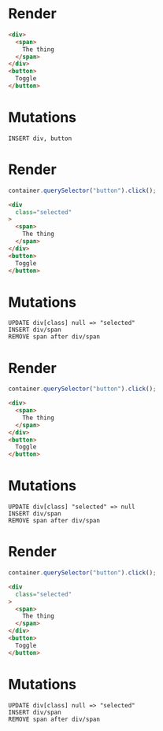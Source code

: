 # Render
```html
<div>
  <span>
    The thing
  </span>
</div>
<button>
  Toggle
</button>
```

# Mutations
```
INSERT div, button
```

# Render
```js
container.querySelector("button").click();
```
```html
<div
  class="selected"
>
  <span>
    The thing
  </span>
</div>
<button>
  Toggle
</button>
```

# Mutations
```
UPDATE div[class] null => "selected"
INSERT div/span
REMOVE span after div/span
```

# Render
```js
container.querySelector("button").click();
```
```html
<div>
  <span>
    The thing
  </span>
</div>
<button>
  Toggle
</button>
```

# Mutations
```
UPDATE div[class] "selected" => null
INSERT div/span
REMOVE span after div/span
```

# Render
```js
container.querySelector("button").click();
```
```html
<div
  class="selected"
>
  <span>
    The thing
  </span>
</div>
<button>
  Toggle
</button>
```

# Mutations
```
UPDATE div[class] null => "selected"
INSERT div/span
REMOVE span after div/span
```